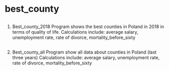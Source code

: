 # best_county

##
1) Best_county_2018
Program shows the best counties in Poland in 2018 in terms of quality of life.
Calculations include: average salary, unemployment rate, rate of divorce, mortality_before_sixty

##
2) Best_county_all
Program show all data about counties in Poland (last three years)
Calculations include: average salary, unemployment rate, rate of divorce, mortality_before_sixty
